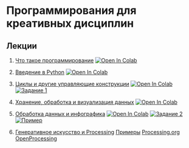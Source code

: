 # Программирования для креативных дисциплин

## Лекции

1. [Что такое программирование](https://youtu.be/6DfZQE_Un4U) [![Open In Colab](https://colab.research.google.com/assets/colab-badge.svg)](https://githubtocolab.com/shwars/programming-for-creatives/blob/main/1-IntroProgramming/DemoColab.ipynb)

2. [Введение в Python](https://www.youtube.com/watch?v=Jv14edOeMbE) [![Open In Colab](https://colab.research.google.com/assets/colab-badge.svg)](https://githubtocolab.com/shwars/programming-for-creatives/blob/main/2-IntroPython/IntroPython.ipynb)

3. [Циклы и другие управляющие конструкции](https://youtu.be/FshI8wwcf9Q) [![Open In Colab](https://colab.research.google.com/assets/colab-badge.svg)](https://githubtocolab.com/shwars/programming-for-creatives/blob/main/3-LoopsConds/LoopsConds.ipynb) [![Задание 1](https://img.shields.io/badge/задание-1-blue)](https://githubtocolab.com/shwars/programming-for-creatives/blob/main/3-LoopsConds/Assignment_1.ipynb)

4. [Хранение, обработка и визуализация данных](https://youtu.be/OlvpjfWtQ20) [![Open In Colab](https://colab.research.google.com/assets/colab-badge.svg)](https://githubtocolab.com/shwars/programming-for-creatives/blob/main/4-ListsEtc/ListsEtc.ipynb)

5. [Обработка данных и инфографика](https://youtu.be/qwTMKXV0EEM) [![Open In Colab](https://colab.research.google.com/assets/colab-badge.svg)](https://githubtocolab.com/shwars/programming-for-creatives/blob/main/5-DataProc/DataProc.ipynb) [![Задание 2](https://img.shields.io/badge/задание-2-blue)](https://githubtocolab.com/shwars/programming-for-creatives/blob/main/5-DataProc/Task_DataAn.ipynb) [![Пример](https://img.shields.io/badge/пример-JobsVsGates-blue)](https://githubtocolab.com/shwars/programming-for-creatives/blob/main/5-DataProc/JobsVsGates.ipynb)

6. [Генеративное искусство и Processing](https://youtu.be/vUKS4Ys46MY) [Примеры](6-Processing/README.md) [Processing.org](https://processing.org) [OpenProcessing](https://openprocessing.org)